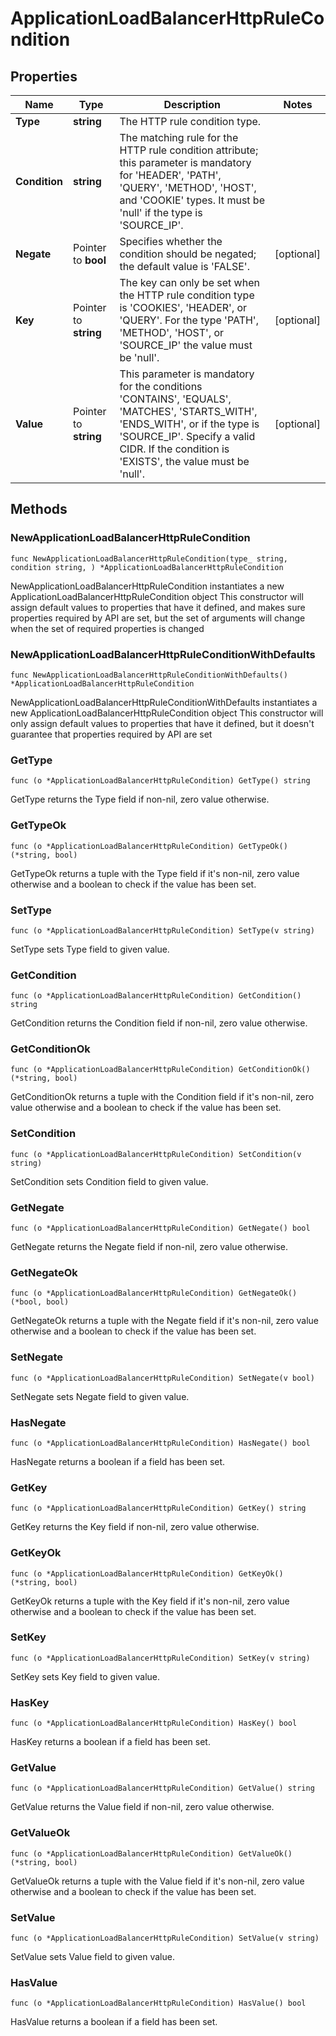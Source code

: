 # ApplicationLoadBalancerHttpRuleCondition

## Properties

|Name | Type | Description | Notes|
|------------ | ------------- | ------------- | -------------|
|**Type** | **string** | The HTTP rule condition type. | |
|**Condition** | **string** | The matching rule for the HTTP rule condition attribute; this parameter is mandatory for &#39;HEADER&#39;, &#39;PATH&#39;, &#39;QUERY&#39;, &#39;METHOD&#39;, &#39;HOST&#39;, and &#39;COOKIE&#39; types. It must be &#39;null&#39; if the type is &#39;SOURCE_IP&#39;. | |
|**Negate** | Pointer to **bool** | Specifies whether the condition should be negated; the default value is &#39;FALSE&#39;. | [optional] |
|**Key** | Pointer to **string** | The key can only be set when the HTTP rule condition type is &#39;COOKIES&#39;, &#39;HEADER&#39;, or &#39;QUERY&#39;. For the type &#39;PATH&#39;, &#39;METHOD&#39;, &#39;HOST&#39;, or &#39;SOURCE_IP&#39; the value must be &#39;null&#39;. | [optional] |
|**Value** | Pointer to **string** | This parameter is mandatory for the conditions &#39;CONTAINS&#39;, &#39;EQUALS&#39;, &#39;MATCHES&#39;, &#39;STARTS_WITH&#39;, &#39;ENDS_WITH&#39;, or if the type is &#39;SOURCE_IP&#39;. Specify a valid CIDR. If the condition is &#39;EXISTS&#39;, the value must be &#39;null&#39;. | [optional] |

## Methods

### NewApplicationLoadBalancerHttpRuleCondition

`func NewApplicationLoadBalancerHttpRuleCondition(type_ string, condition string, ) *ApplicationLoadBalancerHttpRuleCondition`

NewApplicationLoadBalancerHttpRuleCondition instantiates a new ApplicationLoadBalancerHttpRuleCondition object
This constructor will assign default values to properties that have it defined,
and makes sure properties required by API are set, but the set of arguments
will change when the set of required properties is changed

### NewApplicationLoadBalancerHttpRuleConditionWithDefaults

`func NewApplicationLoadBalancerHttpRuleConditionWithDefaults() *ApplicationLoadBalancerHttpRuleCondition`

NewApplicationLoadBalancerHttpRuleConditionWithDefaults instantiates a new ApplicationLoadBalancerHttpRuleCondition object
This constructor will only assign default values to properties that have it defined,
but it doesn't guarantee that properties required by API are set

### GetType

`func (o *ApplicationLoadBalancerHttpRuleCondition) GetType() string`

GetType returns the Type field if non-nil, zero value otherwise.

### GetTypeOk

`func (o *ApplicationLoadBalancerHttpRuleCondition) GetTypeOk() (*string, bool)`

GetTypeOk returns a tuple with the Type field if it's non-nil, zero value otherwise
and a boolean to check if the value has been set.

### SetType

`func (o *ApplicationLoadBalancerHttpRuleCondition) SetType(v string)`

SetType sets Type field to given value.


### GetCondition

`func (o *ApplicationLoadBalancerHttpRuleCondition) GetCondition() string`

GetCondition returns the Condition field if non-nil, zero value otherwise.

### GetConditionOk

`func (o *ApplicationLoadBalancerHttpRuleCondition) GetConditionOk() (*string, bool)`

GetConditionOk returns a tuple with the Condition field if it's non-nil, zero value otherwise
and a boolean to check if the value has been set.

### SetCondition

`func (o *ApplicationLoadBalancerHttpRuleCondition) SetCondition(v string)`

SetCondition sets Condition field to given value.


### GetNegate

`func (o *ApplicationLoadBalancerHttpRuleCondition) GetNegate() bool`

GetNegate returns the Negate field if non-nil, zero value otherwise.

### GetNegateOk

`func (o *ApplicationLoadBalancerHttpRuleCondition) GetNegateOk() (*bool, bool)`

GetNegateOk returns a tuple with the Negate field if it's non-nil, zero value otherwise
and a boolean to check if the value has been set.

### SetNegate

`func (o *ApplicationLoadBalancerHttpRuleCondition) SetNegate(v bool)`

SetNegate sets Negate field to given value.

### HasNegate

`func (o *ApplicationLoadBalancerHttpRuleCondition) HasNegate() bool`

HasNegate returns a boolean if a field has been set.

### GetKey

`func (o *ApplicationLoadBalancerHttpRuleCondition) GetKey() string`

GetKey returns the Key field if non-nil, zero value otherwise.

### GetKeyOk

`func (o *ApplicationLoadBalancerHttpRuleCondition) GetKeyOk() (*string, bool)`

GetKeyOk returns a tuple with the Key field if it's non-nil, zero value otherwise
and a boolean to check if the value has been set.

### SetKey

`func (o *ApplicationLoadBalancerHttpRuleCondition) SetKey(v string)`

SetKey sets Key field to given value.

### HasKey

`func (o *ApplicationLoadBalancerHttpRuleCondition) HasKey() bool`

HasKey returns a boolean if a field has been set.

### GetValue

`func (o *ApplicationLoadBalancerHttpRuleCondition) GetValue() string`

GetValue returns the Value field if non-nil, zero value otherwise.

### GetValueOk

`func (o *ApplicationLoadBalancerHttpRuleCondition) GetValueOk() (*string, bool)`

GetValueOk returns a tuple with the Value field if it's non-nil, zero value otherwise
and a boolean to check if the value has been set.

### SetValue

`func (o *ApplicationLoadBalancerHttpRuleCondition) SetValue(v string)`

SetValue sets Value field to given value.

### HasValue

`func (o *ApplicationLoadBalancerHttpRuleCondition) HasValue() bool`

HasValue returns a boolean if a field has been set.



